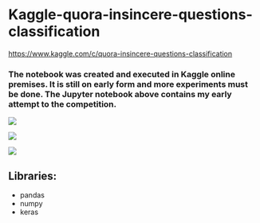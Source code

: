 # Kaggle-quora-insincere-questions-classification

https://www.kaggle.com/c/quora-insincere-questions-classification

### The notebook was created and executed in Kaggle online premises. It is still on early form and more experiments must be done. The Jupyter notebook above contains my early attempt to the competition.

![](https://d1yjjnpx0p53s8.cloudfront.net/styles/logo-thumbnail/s3/032018/untitled-1_509.png?r.AbRiRwl6mwmOdfxEO3LA1jKUpb.mdD&itok=iDgJayxZ)

![](https://encrypted-tbn0.gstatic.com/images?q=tbn:ANd9GcQQV4vD0-J65Vd3zw_G06YvYhdK6kx3vQDx7LZqTDHaU6xHhTAgcw)

![](https://www.doulos.com/images/logos/DeepLearning.jpg)


## Libraries:

- pandas
- numpy
- keras
